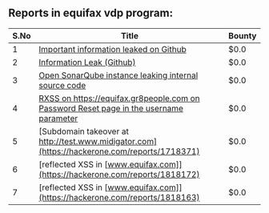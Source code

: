 ## Reports in equifax vdp program:
| S.No | Title | Bounty |
| ---- | ----- | ------ |
| 1 | [Important information leaked on Github](https://hackerone.com/reports/649322) | $0.0 |
| 2 | [Information Leak (Github)](https://hackerone.com/reports/694931) | $0.0 |
| 3 | [Open SonarQube instance leaking internal source code](https://hackerone.com/reports/947946) | $0.0 |
| 4 | [RXSS on https://equifax.gr8people.com on Password Reset page in the username parameter](https://hackerone.com/reports/1463638) | $0.0 |
| 5 | [Subdomain takeover at http://test.www.midigator.com](https://hackerone.com/reports/1718371) | $0.0 |
| 6 | [reflected XSS in [www.equifax.com]](https://hackerone.com/reports/1818172) | $0.0 |
| 7 | [reflected XSS in [www.equifax.com]](https://hackerone.com/reports/1818163) | $0.0 |